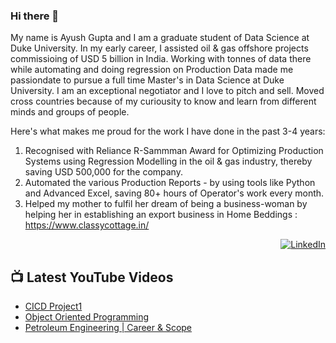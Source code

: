### Hi there 👋

My name is Ayush Gupta and I am a graduate student of Data Science at Duke University. In my early career, I assisted oil & gas offshore projects commissioing of USD 5 billion in India. Working with tonnes of data there while automating and doing regression on Production Data made me passiondate to pursue a full time Master's in Data Science at Duke University. I am an exceptional negotiator and I love to pitch and sell. Moved cross countries because of my curiousity to know and learn from different minds and groups of people. 

Here's what makes me proud for the work I have done in the past 3-4 years:
1. Recognised with Reliance R-Sammman Award for Optimizing Production Systems using Regression Modelling in the oil & gas industry, thereby saving USD 500,000 for the company.
2. Automated the various Production Reports - by using tools like Python and Advanced Excel, saving 80+ hours of Operator's work every month. 
3. Helped my mother to fulfil her dream of being a business-woman by helping her in establishing an export business in Home Beddings : https://www.classycottage.in/


<div align="right"> 

  [![LinkedIn](https://img.shields.io/badge/linkedin-%230077B5.svg?style=for-the-badge&logo=linkedin&logoColor=white)](https://www.linkedin.com/in/ayush-gupta-6489b434/)

</div>

## 📺 Latest YouTube Videos
<!-- YOUTUBE-VIDEOS-LIST:START -->
- [CICD Project1](https://www.youtube.com/watch?v=_thUsMoECbo)
- [Object Oriented Programming](https://www.youtube.com/watch?v=l3lcDaJkgCU&t=5s)
- [Petroleum Engineering | Career & Scope](https://www.youtube.com/watch?v=qA0L_IRIvRg)
<!-- YOUTUBE-VIDEOS-LIST:END -->

<!--
**ayushg245/ayushg245** is a ✨ _special_ ✨ repository because its `README.md` (this file) appears on your GitHub profile.

Here are some ideas to get you started:

- 🔭 I’m currently working on ...
- 🌱 I’m currently learning ...
- 👯 I’m looking to collaborate on ...
- 🤔 I’m looking for help with ...
- 💬 Ask me about ...
- 📫 How to reach me: ...
- 😄 Pronouns: ...
- ⚡ Fun fact: ...
-->
